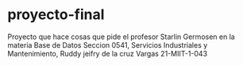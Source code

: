 # proyecto-final
Proyecto que hace cosas que pide el profesor Starlin Germosen en la materia Base de Datos Seccion 0541, Servicios Industriales y Mantenimiento, Ruddy jeifry de la cruz Vargas  21-MIIT-1-043

